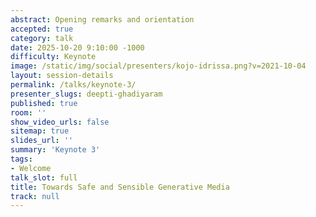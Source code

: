 ```yaml
---
abstract: Opening remarks and orientation
accepted: true
category: talk
date: 2025-10-20 9:10:00 -1000
difficulty: Keynote
image: /static/img/social/presenters/kojo-idrissa.png?v=2021-10-04
layout: session-details
permalink: /talks/keynote-3/
presenter_slugs: deepti-ghadiyaram
published: true
room: ''
show_video_urls: false
sitemap: true
slides_url: ''
summary: 'Keynote 3'
tags:
- Welcome
talk_slot: full
title: Towards Safe and Sensible Generative Media
track: null
---
```

